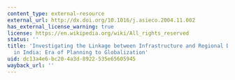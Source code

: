 ```yaml
---
content_type: external-resource
external_url: http://dx.doi.org/10.1016/j.asieco.2004.11.002
has_external_license_warning: true
license: https://en.wikipedia.org/wiki/All_rights_reserved
status: ''
title: 'Investigating the Linkage between Infrastructure and Regional Development
  in India: Era of Planning to Globalization'
uid: dc13a4e6-bc20-4a3d-8922-535e65605945
wayback_url: ''
---
```

